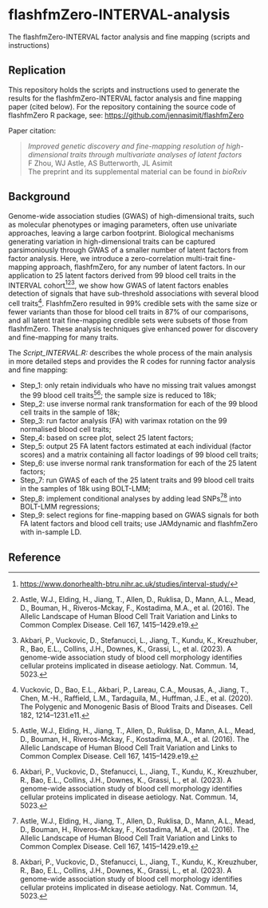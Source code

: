 # flashfmZero-INTERVAL-analysis

The flashfmZero-INTERVAL factor analysis and fine mapping (scripts and instructions)

## Replication

This repository holds the scripts and instructions used to generate the results for the flashfmZero-INTERVAL factor analysis and fine mapping paper (cited below). For the repository containing the source code of flashfmZero R package, see: https://github.com/jennasimit/flashfmZero

Paper citation:

> *Improved genetic discovery and fine-mapping resolution of high-dimensional traits through multivariate analyses of latent factors* <br />
> F Zhou, WJ Astle, AS Butterworth, JL Asimit <br />
> The preprint and its supplemental material can be found in *bioRxiv* <br />


## Background
Genome-wide association studies (GWAS) of high-dimensional traits, such as molecular phenotypes or imaging parameters, often use univariate approaches, leaving a large carbon footprint. Biological mechanisms generating variation in high-dimensional traits can be captured parsimoniously through GWAS of a smaller number of latent factors from factor analysis. Here, we introduce a zero-correlation multi-trait fine-mapping approach, flashfmZero, for any number of latent factors. In our application to 25 latent factors derived from 99 blood cell traits in the INTERVAL cohort[^1][^2][^3], we show how GWAS of latent factors enables detection of signals that have sub-threshold associations with several blood cell traits[^4]. FlashfmZero resulted in 99% credible sets with the same size or fewer variants than those for blood cell traits in 87% of our comparisons, and all latent trait fine-mapping credible sets were subsets of those from flashfmZero. These analysis techniques give enhanced power for discovery and fine-mapping for many traits.

The *Script_INTERVAL.R:* describes the whole process of the main analysis in more detailed steps and provides the R codes for running factor analysis and fine mapping:
- Step_1: only retain individuals who have no missing trait values amongst the 99 blood cell traits[^2][^3]; the sample size is reduced to 18k;
- Step_2: use inverse normal rank transformation for each of the 99 blood cell traits in the sample of 18k;
- Step_3: run factor analysis (FA) with varimax rotation on the 99 normalised blood cell traits;
- Step_4: based on scree plot, select 25 latent factors;
- Step_5: output 25 FA latent factors estimated at each individual (factor scores) and a matrix containing all factor loadings of 99 blood cell traits;
- Step_6: use inverse normal rank transformation for each of the 25 latent factors;
- Step_7: run GWAS of each of the 25 latent traits and 99 blood cell traits in the samples of 18k using BOLT-LMM;
- Step_8: implement conditional analyses by adding lead SNPs[^2][^3] into BOLT-LMM regressions;
- Step_9: select regions for fine-mapping based on GWAS signals for both FA latent factors and blood cell traits; use JAMdynamic and flashfmZero with in-sample LD.


## Reference
[^1]: https://www.donorhealth-btru.nihr.ac.uk/studies/interval-study/
[^2]: Astle, W.J., Elding, H., Jiang, T., Allen, D., Ruklisa, D., Mann, A.L., Mead, D., Bouman, H., Riveros-Mckay, F., Kostadima, M.A., et al. (2016). The Allelic Landscape of Human Blood Cell Trait Variation and Links to Common Complex Disease. Cell 167, 1415–1429.e19.
[^3]: Akbari, P., Vuckovic, D., Stefanucci, L., Jiang, T., Kundu, K., Kreuzhuber, R., Bao, E.L., Collins, J.H., Downes, K., Grassi, L., et al. (2023). A genome-wide association study of blood cell morphology identifies cellular proteins implicated in disease aetiology. Nat. Commun. 14, 5023.
[^4]: Vuckovic, D., Bao, E.L., Akbari, P., Lareau, C.A., Mousas, A., Jiang, T., Chen, M.-H., Raffield, L.M., Tardaguila, M., Huffman, J.E., et al. (2020). The Polygenic and Monogenic Basis of Blood Traits and Diseases. Cell 182, 1214–1231.e11.



